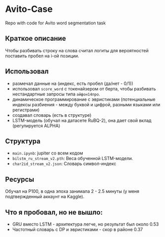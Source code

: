 # Avito-Case
Repo with code for Avito word segmentation task

## Краткое описание 

Чтобы разбивать строку на слова считал логиты для вероятностей поставить пробел на i-ой позиции. 

## Использовал 
- размечал данные на (индекс, есть пробел (да/нет - 0/1))
- использовал `score_word` с токенайзером от берта, чтобы разбивать нестандартные запросы типа `айфон14про`.
- динамическое программирование с эвристиками (потенциальные индексы разбиения - между буквой и цифрой, разными языками или регистрами)
- создавал словарь (есть в структуре)
- LSTM-модель (обучал на датасете RuBQ-2), она дает свой вклад (регулируется ALPHA)


## Структура
- `main.ipynb`: jupiter со всем кодом
- `bilstm_ru_stream_v2.pth`: Веса обученной LSTM-модели.
- `char2id_stream_v2.json`: Словарь символ-индекс

## Ресурсы
Обучал на P100, в одна эпоха занимала 2 - 2.5 минуты (у меня подтвержденный аккаунт на Kaggle).

## Что я пробовал, но не вышло:
- GRU вместо LSTM - архитектура легче, но результат был около 0.53
- Частотный словарь с DP и эвристиками - скор в районе 0.37
